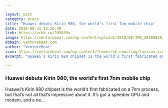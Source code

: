 ```yaml
---

layout: post
category: press
title: "Huawei debuts Kirin 980, the world’s first 7nm mobile chip"
date: 2018-08-31 12:56:49
link: https://vrhk.co/2N3883n
image: https://venturebeat.com/wp-content/uploads/2018/08/IMG_20180830_095818.jpg?fit=4032%2C3024&strip=all
domain: venturebeat.com
author: "VentureBeat"
icon: https://venturebeat.com/wp-content/themes/vb-news/img/favicon.ico
excerpt: "Huawei’s Kirin 980 chipset is the world’s first fabricated on a 7nm process, but that’s not all that’s impressive about it. It’s got a speedier GPU and modem, and a ne…"

---
```


### Huawei debuts Kirin 980, the world’s first 7nm mobile chip

Huawei’s Kirin 980 chipset is the world’s first fabricated on a 7nm process, but that’s not all that’s impressive about it. It’s got a speedier GPU and modem, and a ne…
